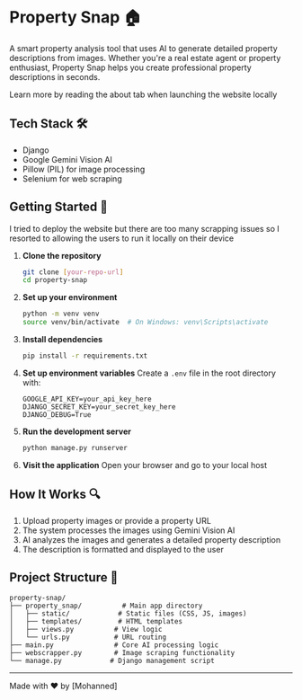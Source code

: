 # Property Snap 🏠

A smart property analysis tool that uses AI to generate detailed property descriptions from images. Whether you're a real estate agent or property enthusiast, Property Snap helps you create professional property descriptions in seconds.

Learn more by reading the about tab when launching the website locally



## Tech Stack 🛠️

- Django
- Google Gemini Vision AI
- Pillow (PIL) for image processing
- Selenium for web scraping

## Getting Started 🚀

I tried to deploy the website but there are too many scrapping issues so I resorted to allowing the users to run it locally on their device

1. **Clone the repository**
   ```bash
   git clone [your-repo-url]
   cd property-snap
   ```

2. **Set up your environment**
   ```bash
   python -m venv venv
   source venv/bin/activate  # On Windows: venv\Scripts\activate
   ```

3. **Install dependencies**
   ```bash
   pip install -r requirements.txt
   ```

4. **Set up environment variables**
   Create a `.env` file in the root directory with:
   ```
   GOOGLE_API_KEY=your_api_key_here
   DJANGO_SECRET_KEY=your_secret_key_here
   DJANGO_DEBUG=True
   ```

5. **Run the development server**
   ```bash
   python manage.py runserver
   ```

6. **Visit the application**
   Open your browser and go to your local host

## How It Works 🔍

1. Upload property images or provide a property URL
2. The system processes the images using Gemini Vision AI
3. AI analyzes the images and generates a detailed property description
4. The description is formatted and displayed to the user

## Project Structure 📁

```
property-snap/
├── property_snap/          # Main app directory
│   ├── static/            # Static files (CSS, JS, images)
│   ├── templates/         # HTML templates
│   ├── views.py          # View logic
│   └── urls.py           # URL routing
├── main.py               # Core AI processing logic
├── webscrapper.py        # Image scraping functionality
└── manage.py            # Django management script
```

---

Made with ❤️ by [Mohanned]
